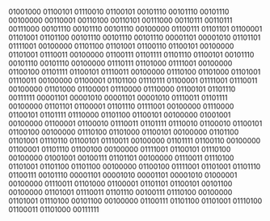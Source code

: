 01001000 01100101 01110010 01100101 00101110 00101110 00101110 00100000 00110001 00110100 00110101 00111000 00110111 00110111 00111000 00101110 00101110 00101110 00100000 01100111 01101101 01100001 01101001 01101100 00101110 00101110 00101110 00001101 00001010 01101101 01111001 00100000 01101100 01101001 01100110 01100101 00100000 01101001 01110011 00100000 01100111 01101111 01101110 01100101 00101110 00101110 00101110 00100000 01110111 01101000 01111001 00100000 01100100 01101111 01100101 01110011 00100000 01110100 01101000 01101001 01110011 00100000 01100001 01101100 01110111 01100001 01111001 01110011 00100000 01101000 01100001 01110000 01110000 01100101 01101110 00111111 00001101 00001010 00001101 00001010 01110011 01101111 00100000 01101101 01100001 01101110 01111001 00100000 01110000 01100101 01101111 01110000 01101100 01100101 00100000 01001001 00100000 01100001 01100010 01110011 01101111 01110010 01100010 01100101 01100100 00100000 01110100 01101000 01100101 00100000 01101100 01101001 01110110 01100101 01110011 00100000 01101111 01100110 00100000 01100001 01101110 01100100 00100000 01111001 01100101 01110100 00100000 01001001 00100111 01101101 00100000 01110011 01110100 01101001 01101100 01101100 00100000 01100100 01111001 01101001 01101110 01100111 00101110 00001101 00001010 00001101 00001010 01000001 00100000 01110011 01101000 01100001 01101101 01100101 00101100 00100000 01101001 01110011 01101110 00100111 01110100 00100000 01101001 01110100 00101100 00100000 01100111 01101100 01101001 01110100 01100011 01101000 00111111
